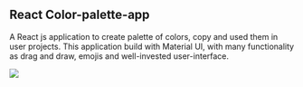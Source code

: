 

## React Color-palette-app
A React js application to create palette of colors, copy and used them in user projects.
This application build with Material UI, with many functionality as drag and draw, emojis and well-invested user-interface.

![](/img/head.JPG)


